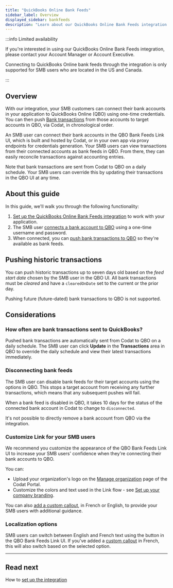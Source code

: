```yaml
---
title: "QuickBooks Online Bank Feeds"
sidebar_label: Overview
displayed_sidebar: bankfeeds
description: "Learn about our QuickBooks Online Bank Feeds integration."
---
```


:::info Limited availability

If you're interested in using our QuickBooks Online Bank Feeds integration, please contact your Account Manager or Account Executive.

Connecting to QuickBooks Online bank feeds through the integration is only supported for SMB users who are located in the US and Canada.

:::

## Overview

With our integration, your SMB customers can connect their bank accounts in your application to QuickBooks Online (QBO) using one-time credentials. You can then push [Bank transactions](/accounting-api#/schemas/BankTransactions) from those accounts to target accounts in QBO, via Codat, in chronological order.

An SMB user can connect their bank accounts in the QBO Bank Feeds Link UI, which is built and hosted by Codat, or in your own app via proxy endpoints for credentials generation. Your SMB users can view transactions from their connected accounts as bank feeds in QBO. From there, they can easily reconcile transactions against accounting entries.

Note that bank transactions are sent from Codat to QBO on a daily schedule. Your SMB users can override this by updating their transactions in the QBO UI at any time.

## About this guide

In this guide, we'll walk you through the following functionality:

1. [Set up the QuickBooks Online Bank Feeds integration](/bank-feeds-api/qbo-bank-feeds/qbo-bank-feeds-setup) to work with your application.
2. The SMB user [connects a bank account to QBO](/bank-feeds-api/qbo-bank-feeds/qbo-bank-feeds-smb-user) using a one-time username and password.
3. When connected, you can [push bank transactions to QBO](/bank-feeds-api/qbo-bank-feeds/qbo-bank-feeds-push-bank-transactions) so they're available as bank feeds.

## Pushing historic transactions

You can push historic transactions up to seven days old based on the _feed start date_ chosen by the SMB user in the QBO UI. All bank transactions must be _cleared_ and have a `clearedOnDate` set to the current or the prior day.

Pushing future (future-dated) bank transactions to QBO is not supported.

## Considerations

### How often are bank transactions sent to QuickBooks?

Pushed bank transactions are automatically sent from Codat to QBO on a daily schedule. The SMB user can click **Update** in the **Transactions** area in QBO to override the daily schedule and view their latest transactions immediately.

### Disconnecting bank feeds

The SMB user can disable bank feeds for their target accounts using the options in QBO. This stops a target account from receiving any further transactions, which means that any subsequent pushes will fail.

When a bank feed is disabled in QBO, it takes 10 days for the status of the connected bank account in Codat to change to `disconnected`.

It's not possible to directly remove a bank account from QBO via the integration.

### Customize Link for your SMB users

We recommend you customize the appearance of the QBO Bank Feeds Link UI to increase your SMB users' confidence when they're connecting their bank accounts to QBO.

You can:
- Upload your organization's logo on the [Manage organization](https://app-integration.codat.io/settings/organization) page of the Codat Portal.
- Customize the colors and text used in the Link flow - see [Set up your company branding](/auth-flow/customize/branding).

You can also [add a custom callout](/bank-feeds-api/qbo-bank-feeds/qbo-bank-feeds-setup#add-a-custom-callout-to-the-link-site), in French or English, to provide your SMB users with additional guidance.

### Localization options

SMB users can switch between English and French text using the button in the QBO Bank Feeds Link UI. If you've added a [custom callout](/bank-feeds-api/qbo-bank-feeds/qbo-bank-feeds-setup#add-a-custom-callout-to-the-link-site) in French, this will also switch based on the selected option.

---

## Read next

How to [set up the integration](/bank-feeds-api/qbo-bank-feeds/qbo-bank-feeds-setup)